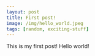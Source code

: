 ```yaml
---
layout: post
title: First post!
image: /img/hello_world.jpeg
tags: [random, exciting-stuff]
---
```


This is my first post!
Hello world!

